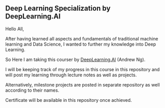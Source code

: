 
## Deep Learning Specialization by DeepLearning.AI

Hello All,

After having learned all aspects and fundamentals of traditional machine learning and Data Science, I wanted to further my knowledge into Deep Learning. 

So Here I am taking this courser by [DeepLearning.AI](https://www.deeplearning.ai/) (Andrew Ng). 

I will be keeping track of my progress in this course in this repository and will post my learning through lecture notes as well as projects. 

Alternatively, milestone projects are posted in separate repository as well according to their names. 

Certificate will be available in this repository once achieved. 


